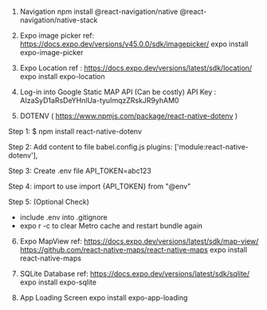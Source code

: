 1. Navigation
   npm install @react-navigation/native @react-navigation/native-stack

2. Expo image picker
   ref: https://docs.expo.dev/versions/v45.0.0/sdk/imagepicker/
   expo install expo-image-picker

3. Expo Location
   ref : https://docs.expo.dev/versions/latest/sdk/location/  
   expo install expo-location

4. Log-in into Google Static MAP API (Can be costly)
   API Key : AIzaSyD1aRsDeYHnlUa-tyuImqzZRskJR9yhAM0

5. DOTENV ( https://www.npmjs.com/package/react-native-dotenv )

Step 1: $ npm install react-native-dotenv

Step 2: Add content to file babel.config.js
plugins: ['module:react-native-dotenv'],

Step 3: Create .env file
API_TOKEN=abc123

Step 4: import to use
import {API_TOKEN} from "@env"

Step 5: (Optional Check)

- include .env into .gitignore
- expo r -c to clear Metro cache and restart bundle again

6. Expo MapView
   ref: https://docs.expo.dev/versions/latest/sdk/map-view/
   https://github.com/react-native-maps/react-native-maps
   expo install react-native-maps

7. SQLite Database
   ref: https://docs.expo.dev/versions/latest/sdk/sqlite/
   expo install expo-sqlite

8. App Loading Screen
   expo install expo-app-loading
